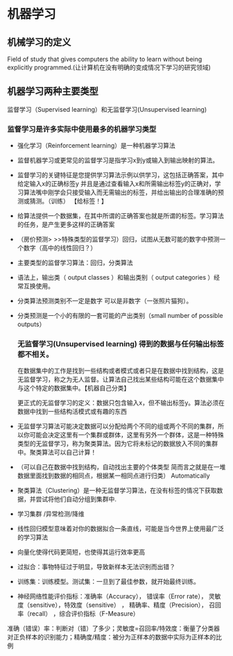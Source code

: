 # 机器学习    
## 机械学习的定义

Field of study that gives computers the ability to learn without being explicitly programmed.(让计算机在没有明确的变成情况下学习的研究领域)

## 机器学习两种主要类型

监督学习（Supervised learning）和无监督学习(Unsupervised learning)

### 监督学习是许多实际中使用最多的机器学习类型

* 强化学习（Reinforcement learning）是一种机器学习算法

* 监督机器学习或更常见的监督学习是指学习x到y或输入到输出映射的算法。

* 监督学习的关键特征是您提供学习算法示例以供学习，这包括正确答案，其中给定输入x的正确标签y 并且是通过查看输入x和所需输出标签y的正确对，学习算法嘴中刚学会只接受输入而无需输出的标签，并给出输出的合理准确的预测或猜测。（训练） 【给标签！】

* 给算法提供一个数据集，在其中所谓的正确答案也就是所谓的标签。学习算法的任务，是产生更多这样的正确答案

* （房价预测>   >>特殊类型的监督学习）回归，试图从无数可能的数字中预测一个数字（高中的线性回归？）

* 主要类型的监督学习算法：回归，分类算法

* 语法上，输出类（ output classes ）和输出类别（ output categories ）经常互换使用。

* 分类算法预测类别不一定是数字 可以是非数字（一张照片猫狗）。

* 分类预测是一个小的有限的一套可能的产出类别（small number of possible outputs） 

  ### 无监督学习(Unsupervised learning) 得到的数据与任何输出标签都不相关。

  在数据集中的工作是找到一些结构或者模式或者只是在数据中找到结构，这是无监督学习，称之为无人监督。让算法自己找出某些结构可能在这个数据集中与这个特定的数据集中。【机器自己分类】

  更正式的无监督学习的定义：数据只包含输入x，但不输出标签y。算法必须在数据中找到一些结构活模式或有趣的东西

* 无监督学习算法可能决定数据可以分配给两个不同的组或两个不同的集群，所以你可能会决定这里有一个集群或群体，这里有另外一个群体，这是一种特殊类型的无监督学习，称为聚类算法。因为它将未标记的数据放入不同的集群中。聚类算法可以自己计算！

*   （可以自己在数据中找到结构，自动找出主要的个体类型  简而言之就是在一堆数据里面找到数据的相同点，根据某一相同点进行归类） Automatically

* 聚类算法（Clustering）是一种无监督学习算法，在没有标签的情况下获取数据，并尝试将他们自动分组到集群中.

* 学习集群 /异常检测/降维

* 线性回归模型意味着对你的数据拟合一条直线，可能是当今世界上使用最广泛的学习算法 

* 向量化使得代码更简短，也使得其运行效率更高

* 过拟合：事物特征过于明显，导致新样本无法识别而出错？

* 训练集：训练模型。测试集：一旦到了最佳参数，就开始最终训练。

* 神经网络性能评价指标：准确率（Accuracy）， 错误率（Error rate）， 灵敏度（sensitive），特效度（sensitive） ， 精确率、精度（Precision）， 召回率（recall） ，综合评价指标（F-Measure） 

准确（错误）率：判断对（错）了多少；灵敏度=召回率/特效度：衡量了分类器对正负样本的识别能力；精确度/精度：被分为正样本的数据中实际为正样本的比例
